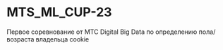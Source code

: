 # MTS_ML_CUP-23
Первое соревнование от МТС Digital Big Data по определению пола/возраста владельца cookie 
